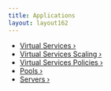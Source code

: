 ```yaml
---
title: Applications
layout: layout162
---
```

* <a href="/docs/16.2/configuration-guide/applications/virtual-services/">Virtual Services ›</a>
* <a href="/docs/16.2/configuration-guide/applications/vs-scaling/">Virtual Services Scaling ›</a>
* <a href="/docs/16.2/configuration-guide/applications/vs-policies/">Virtual Services Policies ›</a>
* <a href="/docs/16.2/configuration-guide/applications/pools/">Pools ›</a>
* <a href="/docs/16.2/configuration-guide/applications/servers/">Servers ›</a>  